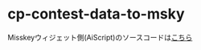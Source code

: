 # cp-contest-data-to-msky
Misskeyウィジェット側(AiScript)のソースコードは[こちら](https://gist.github.com/idat50me/1e3a7106ec9000b7d6a755afcc0f8057)
